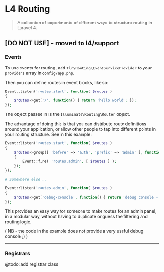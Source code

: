 L4 Routing
==========

> A collection of experiments of different ways to structure routing in Laravel 4.

## [DO NOT USE] - moved to l4/support

### Events

To use events for routing, add `Tlr\Routing\EventServiceProvider` to your `providers` array in `config/app.php`.

Then you can define routes in event blocks, like so:

```php
Event::listen('routes.start', function( $routes )
{
	$routes->get('/', function() { return 'hello world'; });
});
```

The object passed in is the `Illuminate\Routing\Router` object.

The advantage of doing this is that you can distribute route definitions around your application, or allow other people to tap into different points in your routing structure. See in this example:

```php
Event::listen('routes.start', function( $routes )
{
	$routes->group([ 'before' => 'auth', 'prefix' => 'admin' ], function() use ( $routes )
	{
		Event::fire( 'routes.admin', [ $routes ] );
	});
});

# Somewhere else...

Event::listen('routes.admin', function( $routes )
{
	$routes->get('debug-console', function() { return 'debug console - admins only!'; });
});

```

This provides an easy way for someone to make routes for an admin panel, in a modular way, without having to duplicate or guess the filtering and routing logic.

( NB - the code in the example does not provide a very useful debug console ;) )

* * * * *

### Registrars

@todo: add registrar class
